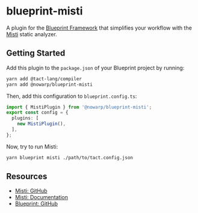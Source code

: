 # blueprint-misti

A plugin for the [Blueprint Framework](https://github.com/ton-org/blueprint/) that simplifies your workflow with the [Misti](https://nowarp.github.io/tools/misti/) static analyzer.

## Getting Started

Add this plugin to the `package.json` of your Blueprint project by running:
```bash
yarn add @tact-lang/compiler
yarn add @nowarp/blueprint-misti
```

Then, add this configuration to `blueprint.config.ts`:
```ts
import { MistiPlugin } from '@nowarp/blueprint-misti';
export const config = {
  plugins: [
    new MistiPlugin(),
  ],
};
```

Now, try to run Misti:
```bash
yarn blueprint misti ./path/to/tact.config.json
```

## Resources
* [Misti: GitHub](https://github.com/nowarp/misti)
* [Misti: Documentation](https://nowarp.github.io/tools/misti/)
* [Blueprint: GitHub](https://github.com/ton-org/blueprint)

